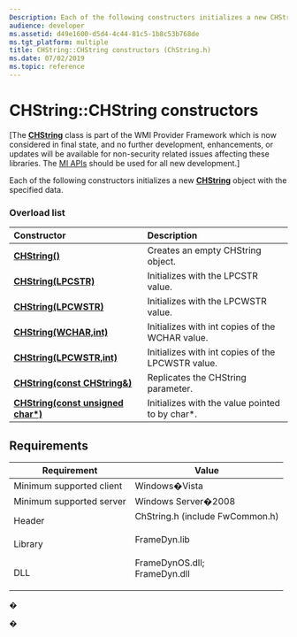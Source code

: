 ```yaml
---
Description: Each of the following constructors initializes a new CHString object with the specified data.
audience: developer
ms.assetid: d49e1600-d5d4-4c44-81c5-1b8c53b768de
ms.tgt_platform: multiple
title: CHString::CHString constructors (ChString.h)
ms.date: 07/02/2019
ms.topic: reference
---
```


# CHString::CHString constructors

\[The [**CHString**](chstring.md) class is part of the WMI Provider Framework which is now considered in final state, and no further development, enhancements, or updates will be available for non-security related issues affecting these libraries. The [MI APIs](/previous-versions/windows/desktop/wmi_v2/windows-management-infrastructure) should be used for all new development.\]

Each of the following constructors initializes a new [**CHString**](chstring.md) object with the specified data.

### Overload list



| Constructor                                                                        | Description                                                  |
|:-----------------------------------------------------------------------------------|:-------------------------------------------------------------|
| [**CHString()**](/windows/win32/api/rrascfg/nn-rrascfg-ieapproviderconfig)                                          | Creates an empty CHString object.<br/>                 |
| [**CHString(LPCSTR)**](/windows/win32/api/chstring/nf-chstring-chstring-chstring(lpcstr))                              | Initializes with the LPCSTR value.<br/>                |
| [**CHString(LPCWSTR)**](/windows/win32/api/chstring/nf-chstring-chstring-chstring(lpcwstr))                            | Initializes with the LPCWSTR value.<br/>               |
| [**CHString(WCHAR,int)**](/windows/win32/api/chstring/nf-chstring-chstring-chstring(wchar_int))                        | Initializes with int copies of the WCHAR value.<br/>   |
| [**CHString(LPCWSTR,int)**](/windows/win32/api/chstring/nf-chstring-chstring-chstring(lpcwstr_int))                    | Initializes with int copies of the LPCWSTR value.<br/> |
| [**CHString(const CHString&)**](/windows/win32/api/chstring/nf-chstring-chstring-chstring(constchstring_))            | Replicates the CHString parameter.<br/>                |
| [**CHString(const unsigned char\*)**](/windows/win32/api/chstring/nf-chstring-chstring-chstring(constunsignedchar)) | Initializes with the value pointed to by char\*.<br/>  |



## Requirements



| Requirement | Value |
|-------------------------------------|---------------------------------------------------------------------------------------------------------------------------------------------------------------|
| Minimum supported client<br/> | Windows�Vista<br/>                                                                                                                                      |
| Minimum supported server<br/> | Windows Server�2008<br/>                                                                                                                                |
| Header<br/>                   | <dl> <dt>ChString.h (include FwCommon.h)</dt> </dl>                                                    |
| Library<br/>                  | <dl> <dt>FrameDyn.lib</dt> </dl>                                                                       |
| DLL<br/>                      | <dl> <dt>FrameDynOS.dll; </dt> <dt>FrameDyn.dll</dt> </dl> |



�

�
